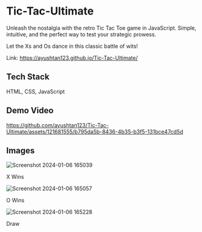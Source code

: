 # Tic-Tac-Ultimate
Unleash the nostalgia with the retro Tic Tac Toe game in JavaScript. Simple, intuitive, and the perfect way to test your strategic prowess.

Let the Xs and Os dance in this classic battle of wits!

Link: https://ayushtan123.github.io/Tic-Tac-Ultimate/

## Tech Stack
HTML, CSS, JavaScript


## Demo Video
https://github.com/ayushtan123/Tic-Tac-Ultimate/assets/121681555/b795da5b-8436-4b35-b3f5-131bce47cd5d


## Images
![Screenshot 2024-01-06 165039](https://github.com/ayushtan123/Tic-Tac-Ultimate/assets/121681555/05a1ec13-94f0-43aa-9a01-f3721e3d3bb6)

X Wins

![Screenshot 2024-01-06 165057](https://github.com/ayushtan123/Tic-Tac-Ultimate/assets/121681555/9274a7b1-49d4-4d93-a936-cda283c3e49e)

O Wins

![Screenshot 2024-01-06 165228](https://github.com/ayushtan123/Tic-Tac-Ultimate/assets/121681555/f642fe2c-60e3-4a8c-9256-4002557a19cb)

Draw
